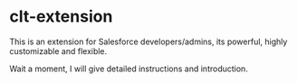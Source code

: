 # clt-extension
This is an extension for Salesforce developers/admins, its powerful, highly customizable and flexible.

Wait a moment, I will give detailed instructions and introduction.
